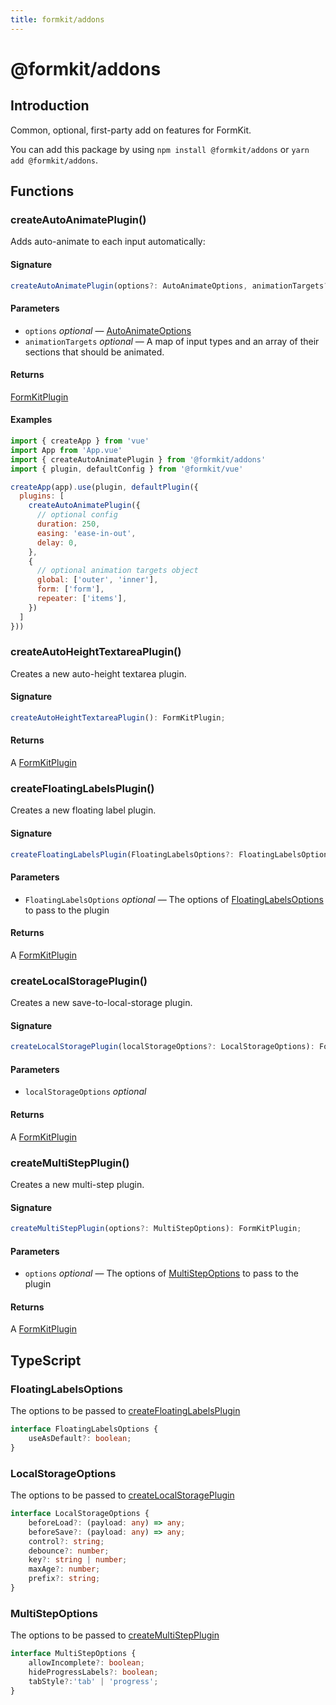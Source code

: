 ```yaml
---
title: formkit/addons
---
```


# @formkit/addons

<page-toc></page-toc>

## Introduction

Common, optional, first-party add on features for FormKit.

You can add this package by using `npm install @formkit/addons` or `yarn add @formkit/addons`.

## Functions

### createAutoAnimatePlugin()

Adds auto-animate to each input automatically:

#### Signature

<client-only>

```typescript
createAutoAnimatePlugin(options?: AutoAnimateOptions, animationTargets?: Record<string, string[]>): FormKitPlugin;
```

</client-only>

#### Parameters

- `options` *optional* — [AutoAnimateOptions](https://github.com/formkit/auto-animate/blob/master/src/index.ts#L596)
- `animationTargets` *optional* — A map of input types and an array of their sections that should be animated.

#### Returns

 [FormKitPlugin](/api-reference/formkit-core#formkitplugin)

#### Examples

<client-only>

```javascript
import { createApp } from 'vue'
import App from 'App.vue'
import { createAutoAnimatePlugin } from '@formkit/addons'
import { plugin, defaultConfig } from '@formkit/vue'

createApp(app).use(plugin, defaultPlugin({
  plugins: [
    createAutoAnimatePlugin({
      // optional config
      duration: 250,
      easing: 'ease-in-out',
      delay: 0,
    },
    {
      // optional animation targets object
      global: ['outer', 'inner'],
      form: ['form'],
      repeater: ['items'],
    })
  ]
}))
```

</client-only>

### createAutoHeightTextareaPlugin()

Creates a new auto-height textarea plugin.

#### Signature

<client-only>

```typescript
createAutoHeightTextareaPlugin(): FormKitPlugin;
```

</client-only>

#### Returns

 A [FormKitPlugin](/api-reference/formkit-core#formkitplugin)

### createFloatingLabelsPlugin()

Creates a new floating label plugin.

#### Signature

<client-only>

```typescript
createFloatingLabelsPlugin(FloatingLabelsOptions?: FloatingLabelsOptions): FormKitPlugin;
```

</client-only>

#### Parameters

- `FloatingLabelsOptions` *optional* — The options of [FloatingLabelsOptions](#floatinglabelsoptions) to pass to the plugin

#### Returns

 A [FormKitPlugin](/api-reference/formkit-core#formkitplugin)

### createLocalStoragePlugin()

Creates a new save-to-local-storage plugin.

#### Signature

<client-only>

```typescript
createLocalStoragePlugin(localStorageOptions?: LocalStorageOptions): FormKitPlugin;
```

</client-only>

#### Parameters

- `localStorageOptions` *optional*

#### Returns

 A [FormKitPlugin](/api-reference/formkit-core#formkitplugin)

### createMultiStepPlugin()

Creates a new multi-step plugin.

#### Signature

<client-only>

```typescript
createMultiStepPlugin(options?: MultiStepOptions): FormKitPlugin;
```

</client-only>

#### Parameters

- `options` *optional* — The options of [MultiStepOptions](#multistepoptions) to pass to the plugin

#### Returns

 A [FormKitPlugin](/api-reference/formkit-core#formkitplugin)

## TypeScript

### FloatingLabelsOptions

The options to be passed to [createFloatingLabelsPlugin](#createfloatinglabelsplugin)

<client-only>

```typescript
interface FloatingLabelsOptions {
    useAsDefault?: boolean;
}
```

</client-only>

### LocalStorageOptions

The options to be passed to [createLocalStoragePlugin](#createlocalstorageplugin)

<client-only>

```typescript
interface LocalStorageOptions {
    beforeLoad?: (payload: any) => any;
    beforeSave?: (payload: any) => any;
    control?: string;
    debounce?: number;
    key?: string | number;
    maxAge?: number;
    prefix?: string;
}
```

</client-only>

### MultiStepOptions

The options to be passed to [createMultiStepPlugin](#createmultistepplugin)

<client-only>

```typescript
interface MultiStepOptions {
    allowIncomplete?: boolean;
    hideProgressLabels?: boolean;
    tabStyle?:'tab' | 'progress';
}
```

</client-only>